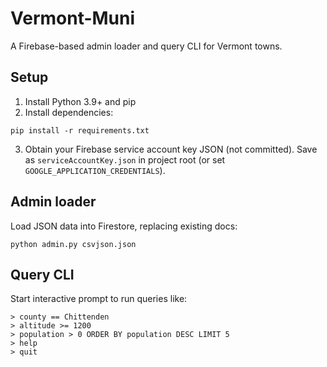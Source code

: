 # Vermont-Muni
A Firebase-based admin loader and query CLI for Vermont towns.

## Setup

1. Install Python 3.9+ and pip
2. Install dependencies:
```
pip install -r requirements.txt
```
3. Obtain your Firebase service account key JSON (not committed). Save as `serviceAccountKey.json` in project root (or set `GOOGLE_APPLICATION_CREDENTIALS`).

## Admin loader

Load JSON data into Firestore, replacing existing docs:
```
python admin.py csvjson.json
```

## Query CLI

Start interactive prompt to run queries like:
```
> county == Chittenden
> altitude >= 1200
> population > 0 ORDER BY population DESC LIMIT 5
> help
> quit
```
